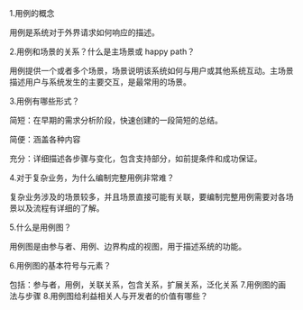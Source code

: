 1.用例的概念

用例是系统对于外界请求如何响应的描述。

2.用例和场景的关系？什么是主场景或 happy path？

用例提供一个或者多个场景，场景说明该系统如何与用户或其他系统互动。主场景描述用户与系统发生的主要交互，是最常用的场景。

3.用例有哪些形式？

简短：在早期的需求分析阶段，快速创建的一段简短的总结。

简便：涵盖各种内容

充分：详细描述各步骤与变化，包含支持部分，如前提条件和成功保证。

4.对于复杂业务，为什么编制完整用例非常难？

复杂业务涉及的场景较多，并且场景直接可能有关联，要编制完整用例需要对各场景以及流程有详细的了解。

5.什么是用例图？

用例图是由参与者、用例、边界构成的视图，用于描述系统的功能。

6.用例图的基本符号与元素？

包括：参与者，用例，关联关系，包含关系，扩展关系，泛化关系
7.用例图的画法与步骤
8.用例图给利益相关人与开发者的价值有哪些？
